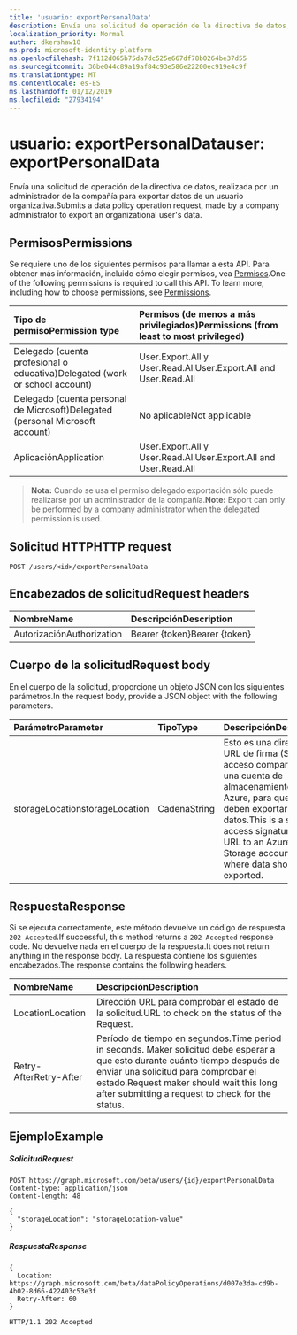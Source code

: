 ```yaml
---
title: 'usuario: exportPersonalData'
description: Envía una solicitud de operación de la directiva de datos, realizada por un administrador de la compañía para exportar datos de un usuario organizativa.
localization_priority: Normal
author: dkershaw10
ms.prod: microsoft-identity-platform
ms.openlocfilehash: 7f112d065b75da7dc525e667df78b0264be37d55
ms.sourcegitcommit: 36be044c89a19af84c93e586e22200ec919e4c9f
ms.translationtype: MT
ms.contentlocale: es-ES
ms.lasthandoff: 01/12/2019
ms.locfileid: "27934194"
---
```

# <a name="user-exportpersonaldata"></a><span data-ttu-id="a006a-103">usuario: exportPersonalData</span><span class="sxs-lookup"><span data-stu-id="a006a-103">user: exportPersonalData</span></span>

<span data-ttu-id="a006a-104">Envía una solicitud de operación de la directiva de datos, realizada por un administrador de la compañía para exportar datos de un usuario organizativa.</span><span class="sxs-lookup"><span data-stu-id="a006a-104">Submits a data policy operation request, made by a company administrator to export an organizational user's data.</span></span>

## <a name="permissions"></a><span data-ttu-id="a006a-105">Permisos</span><span class="sxs-lookup"><span data-stu-id="a006a-105">Permissions</span></span>
<span data-ttu-id="a006a-p101">Se requiere uno de los siguientes permisos para llamar a esta API. Para obtener más información, incluido cómo elegir permisos, vea [Permisos](/graph/permissions-reference).</span><span class="sxs-lookup"><span data-stu-id="a006a-p101">One of the following permissions is required to call this API. To learn more, including how to choose permissions, see [Permissions](/graph/permissions-reference).</span></span>

|<span data-ttu-id="a006a-108">Tipo de permiso</span><span class="sxs-lookup"><span data-stu-id="a006a-108">Permission type</span></span>      | <span data-ttu-id="a006a-109">Permisos (de menos a más privilegiados)</span><span class="sxs-lookup"><span data-stu-id="a006a-109">Permissions (from least to most privileged)</span></span>              |
|:--------------------|:---------------------------------------------------------|
|<span data-ttu-id="a006a-110">Delegado (cuenta profesional o educativa)</span><span class="sxs-lookup"><span data-stu-id="a006a-110">Delegated (work or school account)</span></span> |  <span data-ttu-id="a006a-111">User.Export.All y User.Read.All</span><span class="sxs-lookup"><span data-stu-id="a006a-111">User.Export.All and User.Read.All</span></span>  |
|<span data-ttu-id="a006a-112">Delegado (cuenta personal de Microsoft)</span><span class="sxs-lookup"><span data-stu-id="a006a-112">Delegated (personal Microsoft account)</span></span> |  <span data-ttu-id="a006a-113">No aplicable</span><span class="sxs-lookup"><span data-stu-id="a006a-113">Not applicable</span></span>  |
|<span data-ttu-id="a006a-114">Aplicación</span><span class="sxs-lookup"><span data-stu-id="a006a-114">Application</span></span> | <span data-ttu-id="a006a-115">User.Export.All y User.Read.All</span><span class="sxs-lookup"><span data-stu-id="a006a-115">User.Export.All and User.Read.All</span></span> |

><span data-ttu-id="a006a-116">**Nota:** Cuando se usa el permiso delegado exportación sólo puede realizarse por un administrador de la compañía.</span><span class="sxs-lookup"><span data-stu-id="a006a-116">**Note:** Export can only be performed by a company administrator when the delegated permission is used.</span></span>

## <a name="http-request"></a><span data-ttu-id="a006a-117">Solicitud HTTP</span><span class="sxs-lookup"><span data-stu-id="a006a-117">HTTP request</span></span>
<!-- { "blockType": "ignored" } -->
```http
POST /users/<id>/exportPersonalData

```
## <a name="request-headers"></a><span data-ttu-id="a006a-118">Encabezados de solicitud</span><span class="sxs-lookup"><span data-stu-id="a006a-118">Request headers</span></span>
| <span data-ttu-id="a006a-119">Nombre</span><span class="sxs-lookup"><span data-stu-id="a006a-119">Name</span></span>       | <span data-ttu-id="a006a-120">Descripción</span><span class="sxs-lookup"><span data-stu-id="a006a-120">Description</span></span> |
|:---------------|:----------|
| <span data-ttu-id="a006a-121">Autorización</span><span class="sxs-lookup"><span data-stu-id="a006a-121">Authorization</span></span>  | <span data-ttu-id="a006a-122">Bearer {token}</span><span class="sxs-lookup"><span data-stu-id="a006a-122">Bearer {token}</span></span>|

## <a name="request-body"></a><span data-ttu-id="a006a-123">Cuerpo de la solicitud</span><span class="sxs-lookup"><span data-stu-id="a006a-123">Request body</span></span>
<span data-ttu-id="a006a-124">En el cuerpo de la solicitud, proporcione un objeto JSON con los siguientes parámetros.</span><span class="sxs-lookup"><span data-stu-id="a006a-124">In the request body, provide a JSON object with the following parameters.</span></span>

| <span data-ttu-id="a006a-125">Parámetro</span><span class="sxs-lookup"><span data-stu-id="a006a-125">Parameter</span></span>    | <span data-ttu-id="a006a-126">Tipo</span><span class="sxs-lookup"><span data-stu-id="a006a-126">Type</span></span>   |<span data-ttu-id="a006a-127">Descripción</span><span class="sxs-lookup"><span data-stu-id="a006a-127">Description</span></span> |
|:---------------|:--------|:----------|
|<span data-ttu-id="a006a-128">storageLocation</span><span class="sxs-lookup"><span data-stu-id="a006a-128">storageLocation</span></span>|<span data-ttu-id="a006a-129">Cadena</span><span class="sxs-lookup"><span data-stu-id="a006a-129">String</span></span>|<span data-ttu-id="a006a-130">Esto es una dirección URL de firma (SAS) de acceso compartido a una cuenta de almacenamiento de Azure, para que se deben exportar los datos.</span><span class="sxs-lookup"><span data-stu-id="a006a-130">This is a shared access signature (SAS) URL to an Azure Storage account, to where data should be exported.</span></span>|

## <a name="response"></a><span data-ttu-id="a006a-131">Respuesta</span><span class="sxs-lookup"><span data-stu-id="a006a-131">Response</span></span>
<span data-ttu-id="a006a-132">Si se ejecuta correctamente, este método devuelve un código de respuesta `202 Accepted`.</span><span class="sxs-lookup"><span data-stu-id="a006a-132">If successful, this method returns a `202 Accepted` response code.</span></span> <span data-ttu-id="a006a-133">No devuelve nada en el cuerpo de la respuesta.</span><span class="sxs-lookup"><span data-stu-id="a006a-133">It does not return anything in the response body.</span></span> <span data-ttu-id="a006a-134">La respuesta contiene los siguientes encabezados.</span><span class="sxs-lookup"><span data-stu-id="a006a-134">The response contains the following headers.</span></span>

| <span data-ttu-id="a006a-135">Nombre</span><span class="sxs-lookup"><span data-stu-id="a006a-135">Name</span></span>       | <span data-ttu-id="a006a-136">Descripción</span><span class="sxs-lookup"><span data-stu-id="a006a-136">Description</span></span> |
|:---------------|:----------|
| <span data-ttu-id="a006a-137">Location</span><span class="sxs-lookup"><span data-stu-id="a006a-137">Location</span></span>  | <span data-ttu-id="a006a-138">Dirección URL para comprobar el estado de la solicitud.</span><span class="sxs-lookup"><span data-stu-id="a006a-138">URL to check on the status of the Request.</span></span> |
| <span data-ttu-id="a006a-139">Retry-After</span><span class="sxs-lookup"><span data-stu-id="a006a-139">Retry-After</span></span>  | <span data-ttu-id="a006a-140">Período de tiempo en segundos.</span><span class="sxs-lookup"><span data-stu-id="a006a-140">Time period in seconds.</span></span> <span data-ttu-id="a006a-141">Maker solicitud debe esperar a que esto durante cuánto tiempo después de enviar una solicitud para comprobar el estado.</span><span class="sxs-lookup"><span data-stu-id="a006a-141">Request maker should wait this long after submitting a request to check for the status.</span></span> |


## <a name="example"></a><span data-ttu-id="a006a-142">Ejemplo</span><span class="sxs-lookup"><span data-stu-id="a006a-142">Example</span></span>
##### <a name="request"></a><span data-ttu-id="a006a-143">Solicitud</span><span class="sxs-lookup"><span data-stu-id="a006a-143">Request</span></span>
<!-- {
  "blockType": "request",
  "name": "user_exportpersonaldata"
}-->
```http
POST https://graph.microsoft.com/beta/users/{id}/exportPersonalData
Content-type: application/json
Content-length: 48

{
  "storageLocation": "storageLocation-value"
}
```
##### <a name="response"></a><span data-ttu-id="a006a-144">Respuesta</span><span class="sxs-lookup"><span data-stu-id="a006a-144">Response</span></span>

```
{
  Location: https://graph.microsoft.com/beta/dataPolicyOperations/d007e3da-cd9b-4b02-8d66-422403c53e3f
  Retry-After: 60
}
```

<!-- {
  "blockType": "response",
  "truncated": true,
  "@odata.type": "microsoft.graph.none"
} -->
```http
HTTP/1.1 202 Accepted
```

<!-- uuid: 8fcb5dbc-d5aa-4681-8e31-b001d5168d79
2015-10-25 14:57:30 UTC -->
<!-- {
  "type": "#page.annotation",
  "description": "user: exportPersonalData",
  "keywords": "",
  "section": "documentation",
  "tocPath": ""
}-->
